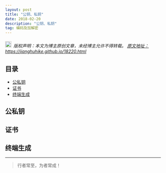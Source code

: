 ```yaml
---
layout: post
title: "公钥、私钥"
date: 2018-02-20 
description: "公钥、私钥"
tag: 编码及加解密
---
```



<h6>
  <img src="https://robotkang-1257995526.cos.ap-chengdu.myqcloud.com/icon/copyright.png" alt="copyright" style="display:inline;margin-bottom: -5px;" width="20" height="20"> 版权声明：本文为博主原创文章，未经博主允许不得转载。

  <a target="_blank" href="https://jianghuhike.github.io/18220.html">
  原文地址：https://jianghuhike.github.io/18220.html 
  </a>
</h6>



## 目录
* [公私钥](#content0)
* [证书](#content1)
* [终端生成](#content2)



## <a id="content0"></a> 公私钥



## <a id="content1"></a> 证书




## <a id="content2"></a> 终端生成


 







----------
>  行者常至，为者常成！


